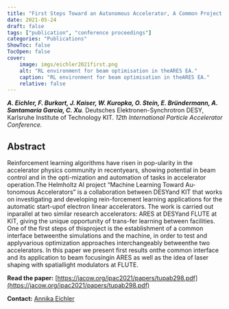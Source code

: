 ```yaml
---
title: "First Steps Toward an Autonomous Accelerator, A Common Project Between DESY and KIT"
date: 2021-05-24
draft: false
tags: ["publication", "conference proceedings"]
categories: "Publications"
ShowToc: false
TocOpen: false
cover:
    image: imgs/eichler2021first.png
    alt: "RL environment for beam optimisation in theARES EA."
    caption: "RL environment for beam optimisation in theARES EA."
    relative: false
---
```


_**A. Eichler, F. Burkart, J. Kaiser, W. Kuropka, O. Stein, E. Bründermann, A. Santamaria Garcia, C. Xu**._ Deutsches Elektronen-Synchrotron DESY, Karlsruhe Institute of Technology KIT. _12th International Particle Accelerator Conference._

## Abstract

Reinforcement learning algorithms have risen in pop-ularity in the accelerator physics community in recentyears, showing potential in beam control and in the opti-mization and automation of tasks in accelerator operation.The Helmholtz AI project “Machine Learning Toward Au-tonomous Accelerators” is a collaboration between DESYand KIT that works on investigating and developing rein-forcement learning applications for the automatic start-upof electron linear accelerators. The work is carried out inparallel at two similar research accelerators: ARES at DESYand FLUTE at KIT, giving the unique opportunity of trans-fer learning between facilities. One of the first steps of thisproject is the establishment of a common interface betweenthe simulations and the machine, in order to test and applyvarious optimization approaches interchangeably betweenthe two accelerators. In this paper we present first results onthe common interface and its application to beam focusingin ARES as well as the idea of laser shaping with spatiallight modulators at FLUTE.

**Read the paper:** [https://jacow.org/ipac2021/papers/tupab298.pdf](https://jacow.org/ipac2021/papers/tupab298.pdf)

**Contact:** [Annika Eichler](mailto:annika.eichler@desy.de)
